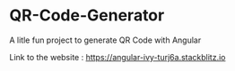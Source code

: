 # QR-Code-Generator

A litle fun project to generate QR Code with Angular

Link to the website : https://angular-ivy-turj6a.stackblitz.io
